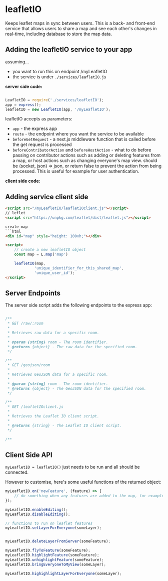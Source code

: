 # leafletIO

Keeps leaflet maps in sync between users.
This is a back- and front-end service that allows users to share a map and see each other's changes in real-time, including database to store the map data.


## Adding the leafletIO service to your app 

assuming...
- you want to run this on endpoint /myLeafletIO
- the service is under `./services/leafletIO.js`

**server side code:**
```javascript 

LeafletIO = require('./services/leafletIO');
app = express();
leafletIO = new LeafletIO(app, '/myLeafletIO');
```
leafletIO  accepts as parameters:

- `app` - the express app
- `route` - the endpoint where you want the service to be available
- `beforeGetRequest` - a next.js middleware function that is called before the get request is processed
- `beforeContributorAction` and `beforeHostAction` - what to do before passing on contributor actions such as adding or deleting features from a map, or host actions such as changing everyone's map view. should be (socket, json) => json, or return false to prevent the action from being processed. This is useful for example for user authentication.

**client side code:**
## Adding service client side

```html
<script src="/myLeafletIO/leafletIOclient.js"></script>
// leflet
<script src="https://unpkg.com/leaflet/dist/leaflet.js"></script>

create map
```html
<div id="map" style="height: 100vh;"></div>

<script>
    // create a new leafletIO object
    const map = L.map('map')

    leafletIO(map,
             'unique_identifier_for_this_shared_map',
             'unique_user_id');
</script>

```

## Server Endpoints

The server side script adds the following endpoints to the express app:

```javascript

/**
 * GET /raw/:room
 * 
 * Retrieves raw data for a specific room.
 * 
 * @param {string} room - The room identifier.
 * @returns {object} - The raw data for the specified room.
 */

/**
 * GET /geojson/room
 * 
 * Retrieves GeoJSON data for a specific room.
 * 
 * @param {string} room - The room identifier.
 * @returns {object} - The GeoJSON data for the specified room.
 */

/**
 * GET /leafletIOclient.js
 * 
 * Retrieves the Leaflet IO client script.
 * 
 * @returns {string} - The Leaflet IO client script.
 */

/**
```

## Client Side API


`myLeafletIO = leafletIO()` just needs to be run and all should be connected.

However to customise,  here's some useful functions of the returned object:

```javascript
myLeafletIO.on('newFeature', (feature) => {
    // do something when any features are added to the map, for example add popups.
});

myLeafletIO.enableEditing();
myLeafletIO.disableEditing();

// functions to run on leaflet features
myLeafletIO.setLayerForEveryone(someLayer);


myLeafletIO.deleteLayerFromServer(someFeature);

myLeafletIO.flyToFeature(someFeature);
myLeafletIO.highlightFeature(someFeature);
myLeafletIO.unhighlightFeature(someFeature);
myLeafletIO.bringEveryoneToMyView(someLayer);

myLeafletIO.highighlightLayerForEveryone(someLayer);

```